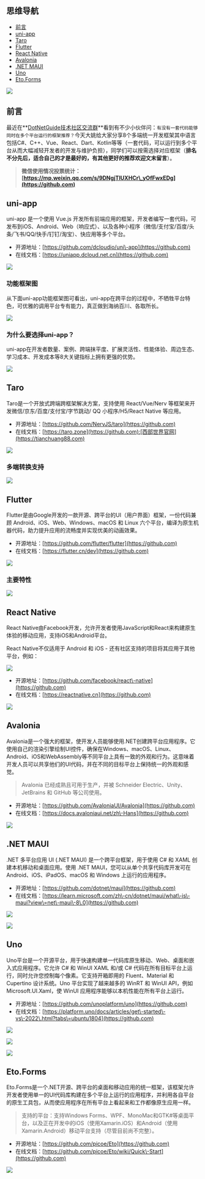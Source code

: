 ## 思维导航

* [前言](https://github.com)
* [uni\-app](https://github.com)
* [Taro](https://github.com)
* [Flutter](https://github.com)
* [React Native](https://github.com)
* [Avalonia](https://github.com)
* [.NET MAUI](https://github.com)
* [Uno](https://github.com)
* [Eto.Forms](https://github.com)

![](https://img2024.cnblogs.com/blog/1336199/202410/1336199-20241017200348763-541709549.png)


## 前言


最近在**[DotNetGuide技术社区交流群](https://github.com)**看到有不少小伙伴问：`有没有一套代码能够同时在多个平台运行的框架推荐？`今天大姚给大家分享8个多端统一开发框架其中语言包括C\#、C\+\+、Vue、React、Dart、Kotlin等等（一套代码，可以运行到多个平台从而大幅减轻开发者的开发与维护负担），同学们可以按需选择对应框架（**排名不分先后，适合自己的才是最好的，有其他更好的推荐欢迎文末留言**）。



> **微信使用情况投票统计：[https://mp.weixin.qq.com/s/9DNgjTIUXHCr\_yOfFwxEDg](https://github.com)**


## uni\-app


uni\-app 是一个使用 Vue.js 开发所有前端应用的框架，开发者编写一套代码，可发布到iOS、Android、Web（响应式）、以及各种小程序（微信/支付宝/百度/头条/飞书/QQ/快手/钉钉/淘宝）、快应用等多个平台。


* 开源地址：[https://github.com/dcloudio/uni\-app](https://github.com)
* 在线文档：[https://uniapp.dcloud.net.cn](https://github.com)


![](https://img2024.cnblogs.com/blog/1336199/202410/1336199-20241017200538868-520109829.png)


### 功能框架图


从下面uni\-app功能框架图可看出，uni\-app在跨平台的过程中，不牺牲平台特色，可优雅的调用平台专有能力，真正做到海纳百川、各取所长。


![](https://img2024.cnblogs.com/blog/1336199/202410/1336199-20241017200555224-1062385267.png)


### 为什么要选择uni\-app？


uni\-app在开发者数量、案例、跨端抹平度、扩展灵活性、性能体验、周边生态、学习成本、开发成本等8大关键指标上拥有更强的优势。


![](https://img2024.cnblogs.com/blog/1336199/202410/1336199-20241017200613299-179753421.png)


## Taro


Taro是一个开放式跨端跨框架解决方案，支持使用 React/Vue/Nerv 等框架来开发微信/京东/百度/支付宝/字节跳动/ QQ 小程序/H5/React Native 等应用。


* 开源地址：[https://github.com/NervJS/taro](https://github.com)
* 在线文档：[https://taro.zone](https://github.com):[西部世界官网](https://tianchuang88.com)


![](https://img2024.cnblogs.com/blog/1336199/202410/1336199-20241017200629588-1052589048.png)


### 多端转换支持


![](https://img2024.cnblogs.com/blog/1336199/202410/1336199-20241017200643085-1706729455.png)


## Flutter


Flutter是由Google开发的一款开源、跨平台的UI（用户界面）框架，一份代码兼顾 Android、iOS、Web、Windows、macOS 和 Linux 六个平台，编译为原生机器代码，助力提升应用的流畅度并实现优美的动画效果。


* 开源地址：[https://github.com/flutter/flutter](https://github.com)
* 在线文档：[https://flutter.cn/dev](https://github.com)


![](https://img2024.cnblogs.com/blog/1336199/202410/1336199-20241017200659871-1157787777.png)


### 主要特性


![](https://img2024.cnblogs.com/blog/1336199/202410/1336199-20241017200712350-579915259.png)


## React Native


React Native由Facebook开发，允许开发者使用JavaScript和React来构建原生体验的移动应用，支持iOS和Android平台。


React Native不仅适用于 Android 和 iOS \- 还有社区支持的项目将其应用于其他平台，例如：


![](https://img2024.cnblogs.com/blog/1336199/202410/1336199-20241017200727812-1369259539.png)


* 开源地址：[https://github.com/facebook/react\-native](https://github.com)
* 在线文档：[https://reactnative.cn](https://github.com)


![](https://img2024.cnblogs.com/blog/1336199/202410/1336199-20241017200742876-2024710241.png)


## Avalonia


Avalonia是一个强大的框架，使开发人员能够使用.NET创建跨平台应用程序。它使用自己的渲染引擎绘制UI控件，确保在Windows、macOS、Linux、Android、iOS和WebAssembly等不同平台上具有一致的外观和行为。这意味着开发人员可以共享他们的UI代码，并在不同的目标平台上保持统一的外观和感觉。



> Avalonia 已经成熟且可用于生产，并被 Schneider Electric、Unity、JetBrains 和 GitHub 等公司使用。


* 开源地址：[https://github.com/AvaloniaUI/Avalonia](https://github.com)
* 在线文档：[https://docs.avaloniaui.net/zh\-Hans](https://github.com)



![](https://img2024.cnblogs.com/blog/1336199/202410/1336199-20241017200756660-1172790805.png)


## .NET MAUI


.NET 多平台应用 UI (.NET MAUI) 是一个跨平台框架，用于使用 C\# 和 XAML 创建本机移动和桌面应用。使用 .NET MAUI，您可以从单个共享代码库开发可在 Android、iOS、iPadOS、macOS 和 Windows 上运行的应用程序。


* 开源地址：[https://github.com/dotnet/maui](https://github.com)
* 在线文档：[https://learn.microsoft.com/zh\-cn/dotnet/maui/what\-is\-maui?view\=net\-maui\-8\.0](https://github.com)


![](https://img2024.cnblogs.com/blog/1336199/202410/1336199-20241017200812833-279412132.png)


![](https://img2024.cnblogs.com/blog/1336199/202410/1336199-20241017200818392-2138779252.png)


## Uno


Uno平台是一个开源平台，用于快速构建单一代码库原生移动、Web、桌面和嵌入式应用程序。它允许 C\# 和 WinUI XAML 和/或 C\# 代码在所有目标平台上运行，同时允许您控制每个像素。它支持开箱即用的 Fluent、Material 和 Cupertino 设计系统。Uno 平台实现了越来越多的 WinRT 和 WinUI API，例如 Microsoft.UI.Xaml，使 WinUI 应用程序能够以本机性能在所有平台上运行。


* 开源地址：[https://github.com/unoplatform/uno](https://github.com)
* 在线文档：[https://platform.uno/docs/articles/get\-started\-vs\-2022\.html?tabs\=ubuntu1804](https://github.com)


![](https://img2024.cnblogs.com/blog/1336199/202410/1336199-20241017200843567-570679628.png)


![](https://img2024.cnblogs.com/blog/1336199/202410/1336199-20241017200848524-1235264107.png)


![](https://img2024.cnblogs.com/blog/1336199/202410/1336199-20241017200856879-1553136172.png)


## Eto.Forms


Eto.Forms是一个.NET开源、跨平台的桌面和移动应用的统一框架，该框架允许开发者使用单一的UI代码库构建在多个平台上运行的应用程序，并利用各自平台的原生工具包，从而使应用程序在所有平台上看起来和工作都像原生应用一样。



> 支持的平台：支持Windows Forms、WPF、MonoMac和GTK\#等桌面平台，以及正在开发中的iOS（使用Xamarin.iOS）和Android（使用Xamarin.Android）移动平台支持（尽管目前尚不完整）。


* 开源地址：[https://github.com/picoe/Eto](https://github.com)
* 在线文档：[https://github.com/picoe/Eto/wiki/Quick\-Start](https://github.com)


![](https://img2024.cnblogs.com/blog/1336199/202410/1336199-20241017200927641-1690323049.png)



